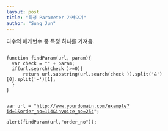 ```yaml
---
layout: post
title: "특정 Parameter 가져오기"
author: "Sung Jun"
---
```


다수의 매개변수 중 특정 하나를 가져옴.


<code>
function findParam(url, param){
  var check = "" + param;
  if(url.search(check )>=0){
      return url.substring(url.search(check )).split('&')[0].split('=')[1];
  }
}  

var url = "http://www.yourdomain.com/example?id=1&order_no=114&invoice_no=254";  
alert(findParam(url,"order_no"));
</code>
